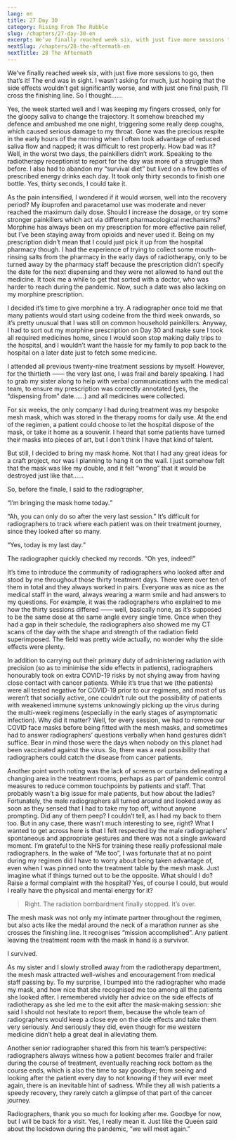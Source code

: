 ```yaml
---
lang: en
title: 27 Day 30
category: Rising From The Rubble
slug: /chapters/27-day-30-en
excerpt: We’ve finally reached week six, with just five more sessions to go, then that’s it! The end was in sight. I wasn’t asking for much, just hoping that the side effects wouldn’t get significantly worse, and with just one final push, I’ll cross the finishing line.
nextSlug: /chapters/28-the-aftermath-en
nextTitle: 28 The Aftermath
---
```


We’ve finally reached week six, with just five more sessions to go, then that’s it! The end was in sight. I wasn’t asking for much, just hoping that the side effects wouldn’t get significantly worse, and with just one final push, I’ll cross the finishing line. So I thought......

Yes, the week started well and I was keeping my fingers crossed, only for the gloopy saliva to change the trajectory. It somehow breached my defence and ambushed me one night, triggering some really deep coughs, which caused serious damage to my throat. Gone was the precious respite in the early hours of the morning when I often took advantage of reduced saliva flow and napped; it was difficult to rest properly. How bad was it? Well, in the worst two days, the painkillers didn’t work. Speaking to the radiotherapy receptionist to report for the day was more of a struggle than before. I also had to abandon my “survival diet” but lived on a few bottles of prescribed energy drinks each day. It took only thirty seconds to finish one bottle. Yes, thirty seconds, I could take it.

As the pain intensified, I wondered if it would worsen, well into the recovery period? My ibuprofen and paracetamol use was moderate and never reached the maximum daily dose. Should I increase the dosage, or try some stronger painkillers which act via different pharmacological mechanisms? Morphine has always been on my prescription for more effective pain relief, but I’ve been staying away from opioids and never used it. Being on my prescription didn’t mean that I could just pick it up from the hospital pharmacy though. I had the experience of trying to collect some mouth-rinsing salts from the pharmacy in the early days of radiotherapy, only to be turned away by the pharmacy staff because the prescription didn’t specify the date for the next dispensing and they were not allowed to hand out the medicine. It took me a while to get that sorted with a doctor, who was harder to reach during the pandemic. Now, such a date was also lacking on my morphine prescription.

I decided it’s time to give morphine a try. A radiographer once told me that many patients would start using codeine from the third week onwards, so it’s pretty unusual that I was still on common household painkillers. Anyway, I had to sort out my morphine prescription on Day 30 and make sure I took all required medicines home, since I would soon stop making daily trips to the hospital, and I wouldn’t want the hassle for my family to pop back to the hospital on a later date just to fetch some medicine. 

I attended all previous twenty-nine treatment sessions by myself. However, for the thirtieth —— the very last one, I was frail and barely speaking. I had to grab my sister along to help with verbal communications with the medical team, to ensure my prescription was correctly annotated (yes, the “dispensing from” date......) and all medicines were collected.

For six weeks, the only company I had during treatment was my bespoke mesh mask, which was stored in the therapy rooms for daily use. At the end of the regimen, a patient could choose to let the hospital dispose of the mask, or take it home as a souvenir. I heard that some patients have turned their masks into pieces of art, but I don’t think I have that kind of talent.

But still, I decided to bring my mask home. Not that I had any great ideas for a craft project, nor was I planning to hang it on the wall. I just somehow felt that the mask was like my double, and it felt “wrong” that it would be destroyed just like that......

So, before the finale, I said to the radiographer,

<q>I’m bringing the mask home today.

“Ah, you can only do so after the very last session.” It’s difficult for radiographers to track where each patient was on their treatment journey, since they looked after so many.

<q>Yes, today is my last day.

The radiographer quickly checked my records. “Oh yes, indeed!”

It’s time to introduce the community of radiographers who looked after and stood by me throughout those thirty treatment days. There were over ten of them in total and they always worked in pairs. Everyone was as nice as the medical staff in the ward, always wearing a warm smile and had answers to my questions. For example, it was the radiographers who explained to me how the thirty sessions differed —— well, basically none, as it’s supposed to be the same dose at the same angle every single time. Once when they had a gap in their schedule, the radiographers also showed me my CT scans of the day with the shape and strength of the radiation field superimposed. The field was pretty wide actually, no wonder why the side effects were plenty.

In addition to carrying out their primary duty of administering radiation with precision (so as to minimise the side effects in patients), radiographers honourably took on extra COVID-19 risks by not shying away from having close contact with cancer patients. While it’s true that we (the patients) were all tested negative for COVID-19 prior to our regimens, and most of us weren’t that socially active, one couldn’t rule out the possibility of patients with weakened immune systems unknowingly picking up the virus during the multi-week regimens (especially in the early stages of asymptomatic infection). Why did it matter? Well, for every session, we had to remove our COVID face masks before being fitted with the mesh masks, and sometimes had to answer radiographers’ questions verbally when hand gestures didn’t suffice. Bear in mind those were the days when nobody on this planet had been vaccinated against the virus. So, there was a real possibility that radiographers could catch the disease from cancer patients.

Another point worth noting was the lack of screens or curtains delineating a changing area in the treatment rooms, perhaps as part of pandemic control measures to reduce common touchpoints by patients and staff. That probably wasn’t a big issue for male patients, but how about the ladies? Fortunately, the male radiographers all turned around and looked away as soon as they sensed that I had to take my top off, without anyone prompting. Did any of them peep? I couldn’t tell, as I had my back to them too. But in any case, there wasn’t much interesting to see, right? What I wanted to get across here is that I felt respected by the male radiographers’ spontaneous and appropriate gestures and there was not a single awkward moment. I’m grateful to the NHS for training these really professional male radiographers. In the wake of “Me too”, I was fortunate that at no point during my regimen did I have to worry about being taken advantage of, even when I was pinned onto the treatment table by the mesh mask. Just imagine what if things turned out to be the opposite. What should I do? Raise a formal complaint with the hospital? Yes, of course I could, but would I really have the physical and mental energy for it?

>Right. The radiation bombardment finally stopped. It’s over.

The mesh mask was not only my intimate partner throughout the regimen, but also acts like the medal around the neck of a marathon runner as she crosses the finishing line. It recognises “mission accomplished”. Any patient leaving the treatment room with the mask in hand is a survivor.

I survived.

As my sister and I slowly strolled away from the radiotherapy department, the mesh mask attracted well-wishes and encouragement from medical staff passing by. To my surprise, I bumped into the radiographer who made my mask, and how nice that she recognised me too among all the patients she looked after. I remembered vividly her advice on the side effects of radiotherapy as she led me to the exit after the mask-making session: she said I should not hesitate to report them, because the whole team of radiographers would keep a close eye on the side effects and take them very seriously. And seriously they did, even though for me western medicine didn’t help a great deal in alleviating them.

Another senior radiographer shared this from his team’s perspective: radiographers always witness how a patient becomes frailer and frailer during the course of treatment, eventually reaching rock bottom as the course ends, which is also the time to say goodbye; from seeing and looking after the patient every day to not knowing if they will ever meet again, there is an inevitable hint of sadness. While they all wish patients a speedy recovery, they rarely catch a glimpse of that part of the cancer journey.

Radiographers, thank you so much for looking after me. Goodbye for now, but I will be back for a visit. Yes, I really mean it. Just like the Queen said about the lockdown during the pandemic, “we will meet again.”